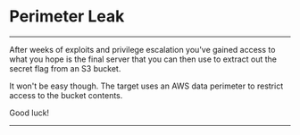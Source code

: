 #  Perimeter Leak 

---

 After weeks of exploits and privilege escalation you've gained access to what 
you hope is the final server that you can then use to extract out the secret flag 
from an S3 bucket.

It won't be easy though. The target uses an AWS data perimeter to restrict access 
to the bucket contents.

Good luck! 

---

